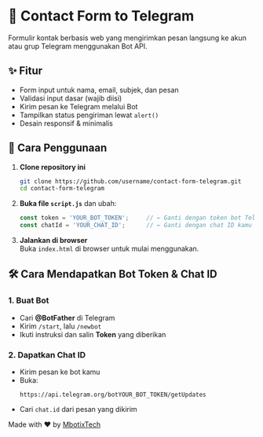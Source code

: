 # 💬 Contact Form to Telegram

Formulir kontak berbasis web yang mengirimkan pesan langsung ke akun atau grup Telegram menggunakan Bot API.

## ✨ Fitur
- Form input untuk nama, email, subjek, dan pesan
- Validasi input dasar (wajib diisi)
- Kirim pesan ke Telegram melalui Bot
- Tampilkan status pengiriman lewat `alert()`
- Desain responsif & minimalis

## 🚀 Cara Penggunaan

1. **Clone repository ini**  
   ```bash
   git clone https://github.com/username/contact-form-telegram.git
   cd contact-form-telegram
   ```

2. **Buka file `script.js`** dan ubah:
   ```js
   const token = 'YOUR_BOT_TOKEN';     // ← Ganti dengan token bot Telegram kamu
   const chatId = 'YOUR_CHAT_ID';      // ← Ganti dengan chat ID kamu
   ```

3. **Jalankan di browser**  
   Buka `index.html` di browser untuk mulai menggunakan.

## 🛠️ Cara Mendapatkan Bot Token & Chat ID

### 1. Buat Bot
- Cari **@BotFather** di Telegram
- Kirim `/start`, lalu `/newbot`
- Ikuti instruksi dan salin **Token** yang diberikan

### 2. Dapatkan Chat ID
- Kirim pesan ke bot kamu
- Buka:  
  ```
  https://api.telegram.org/botYOUR_BOT_TOKEN/getUpdates
  ```
- Cari `chat.id` dari pesan yang dikirim

Made with ❤️ by [MbotixTech](https://github.com/mbotixtech)